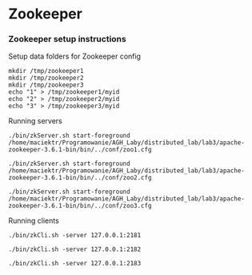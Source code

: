 # Zookeeper

### Zookeeper setup instructions
Setup data folders for Zookeeper config
```shell
mkdir /tmp/zookeeper1
mkdir /tmp/zookeeper2
mkdir /tmp/zookeeper3
echo "1" > /tmp/zookeeper1/myid
echo "2" > /tmp/zookeeper2/myid
echo "3" > /tmp/zookeeper3/myid
```

Running servers
```shell
./bin/zkServer.sh start-foreground /home/maciektr/Programowanie/AGH_Laby/distributed_lab/lab3/apache-zookeeper-3.6.1-bin/bin/../conf/zoo1.cfg

./bin/zkServer.sh start-foreground /home/maciektr/Programowanie/AGH_Laby/distributed_lab/lab3/apache-zookeeper-3.6.1-bin/bin/../conf/zoo2.cfg

./bin/zkServer.sh start-foreground /home/maciektr/Programowanie/AGH_Laby/distributed_lab/lab3/apache-zookeeper-3.6.1-bin/bin/../conf/zoo3.cfg
```

Running clients
```shell
./bin/zkCli.sh -server 127.0.0.1:2181

./bin/zkCli.sh -server 127.0.0.1:2182

./bin/zkCli.sh -server 127.0.0.1:2183
```
